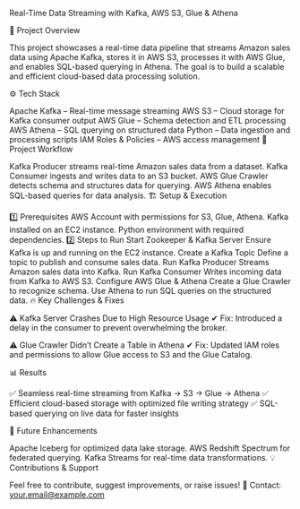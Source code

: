 Real-Time Data Streaming with Kafka, AWS S3, Glue & Athena

📌 Project Overview

This project showcases a real-time data pipeline that streams Amazon sales data using Apache Kafka, stores it in AWS S3, processes it with AWS Glue, and enables SQL-based querying in Athena. The goal is to build a scalable and efficient cloud-based data processing solution.

⚙️ Tech Stack

Apache Kafka – Real-time message streaming
AWS S3 – Cloud storage for Kafka consumer output
AWS Glue – Schema detection and ETL processing
AWS Athena – SQL querying on structured data
Python – Data ingestion and processing scripts
IAM Roles & Policies – AWS access management
🚀 Project Workflow

Kafka Producer streams real-time Amazon sales data from a dataset.
Kafka Consumer ingests and writes data to an S3 bucket.
AWS Glue Crawler detects schema and structures data for querying.
AWS Athena enables SQL-based queries for data analysis.
🏗 Setup & Execution

1️⃣ Prerequisites
AWS Account with permissions for S3, Glue, Athena.
Kafka installed on an EC2 instance.
Python environment with required dependencies.
2️⃣ Steps to Run
Start Zookeeper & Kafka Server
Ensure Kafka is up and running on the EC2 instance.
Create a Kafka Topic
Define a topic to publish and consume sales data.
Run Kafka Producer
Streams Amazon sales data into Kafka.
Run Kafka Consumer
Writes incoming data from Kafka to AWS S3.
Configure AWS Glue & Athena
Create a Glue Crawler to recognize schema.
Use Athena to run SQL queries on the structured data.
🔥 Key Challenges & Fixes

⚠ Kafka Server Crashes Due to High Resource Usage
✔ Fix: Introduced a delay in the consumer to prevent overwhelming the broker.

⚠ Glue Crawler Didn’t Create a Table in Athena
✔ Fix: Updated IAM roles and permissions to allow Glue access to S3 and the Glue Catalog.

📊 Results

✅ Seamless real-time streaming from Kafka → S3 → Glue → Athena
✅ Efficient cloud-based storage with optimized file writing strategy
✅ SQL-based querying on live data for faster insights

🎯 Future Enhancements

Apache Iceberg for optimized data lake storage.
AWS Redshift Spectrum for federated querying.
Kafka Streams for real-time data transformations.
💡 Contributions & Support

Feel free to contribute, suggest improvements, or raise issues!
📧 Contact: your.email@example.com
